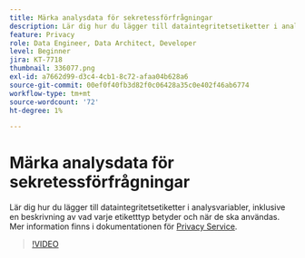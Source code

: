 ```yaml
---
title: Märka analysdata för sekretessförfrågningar
description: Lär dig hur du lägger till dataintegritetsetiketter i analysvariabler, inklusive en beskrivning av vad varje etiketttyp betyder och när de ska användas.
feature: Privacy
role: Data Engineer, Data Architect, Developer
level: Beginner
jira: KT-7718
thumbnail: 336077.png
exl-id: a7662d99-d3c4-4cb1-8c72-afaa04b628a6
source-git-commit: 00ef0f40fb3d82f0c06428a35c0e402f46ab6774
workflow-type: tm+mt
source-wordcount: '72'
ht-degree: 1%

---
```


# Märka analysdata för sekretessförfrågningar

Lär dig hur du lägger till dataintegritetsetiketter i analysvariabler, inklusive en beskrivning av vad varje etiketttyp betyder och när de ska användas. Mer information finns i dokumentationen för [Privacy Service](https://experienceleague.adobe.com/docs/experience-platform/privacy/home.html?lang=sv).

>[!VIDEO](https://video.tv.adobe.com/v/336077?learn=on)

